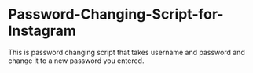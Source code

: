 # Password-Changing-Script-for-Instagram
This is password changing script that takes username and password and change it to a new password you entered.
